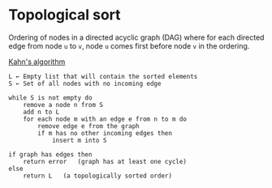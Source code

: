 # Topological sort
Ordering of nodes in a directed acyclic graph (DAG) where for each directed edge from node `u` to `v`, node `u` comes first before node `v` in the ordering.

[Kahn's algorithm](https://en.wikipedia.org/wiki/Topological_sorting#Kahn's_algorithm)
```
L ← Empty list that will contain the sorted elements
S ← Set of all nodes with no incoming edge

while S is not empty do
    remove a node n from S
    add n to L
    for each node m with an edge e from n to m do
        remove edge e from the graph
        if m has no other incoming edges then
            insert m into S

if graph has edges then
    return error   (graph has at least one cycle)
else 
    return L   (a topologically sorted order)
```
